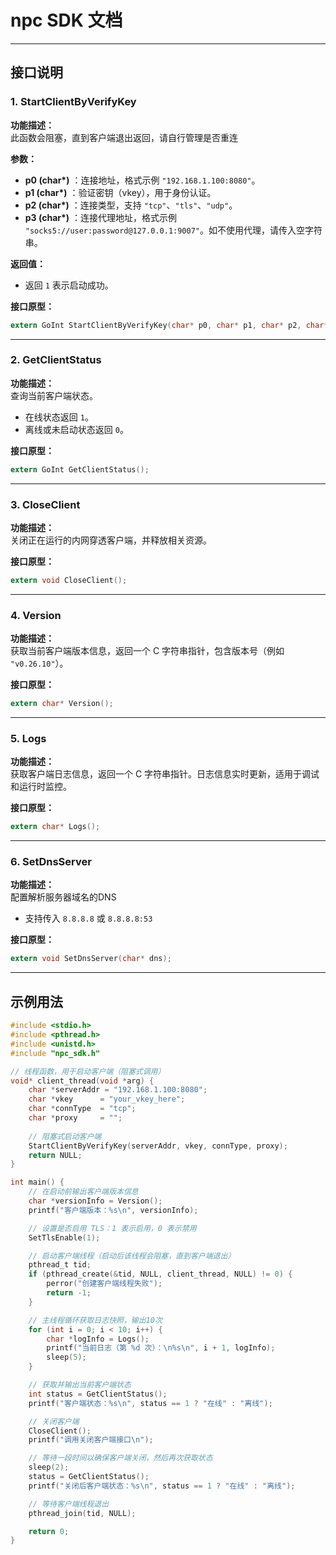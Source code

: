 # npc SDK 文档

---

## 接口说明

### 1. StartClientByVerifyKey

**功能描述：**  
此函数会阻塞，直到客户端退出返回，请自行管理是否重连

**参数：**  
- **p0 (char\*)** ：连接地址，格式示例 `"192.168.1.100:8080"`。
- **p1 (char\*)** ：验证密钥（vkey），用于身份认证。
- **p2 (char\*)** ：连接类型，支持 `"tcp"`、`"tls"`、`"udp"`。
- **p3 (char\*)** ：连接代理地址，格式示例 `"socks5://user:password@127.0.0.1:9007"`。如不使用代理，请传入空字符串。

**返回值：**  
- 返回 `1` 表示启动成功。

**接口原型：**
```c
extern GoInt StartClientByVerifyKey(char* p0, char* p1, char* p2, char* p3);
```

---

### 2. GetClientStatus

**功能描述：**  
查询当前客户端状态。  
- 在线状态返回 `1`。  
- 离线或未启动状态返回 `0`。

**接口原型：**
```c
extern GoInt GetClientStatus();
```

---

### 3. CloseClient

**功能描述：**  
关闭正在运行的内网穿透客户端，并释放相关资源。

**接口原型：**
```c
extern void CloseClient();
```

---

### 4. Version

**功能描述：**  
获取当前客户端版本信息，返回一个 C 字符串指针，包含版本号（例如 `"v0.26.10"`）。

**接口原型：**
```c
extern char* Version();
```

---

### 5. Logs

**功能描述：**  
获取客户端日志信息，返回一个 C 字符串指针。日志信息实时更新，适用于调试和运行时监控。

**接口原型：**
```c
extern char* Logs();
```

---

### 6. SetDnsServer

**功能描述：**  
配置解析服务器域名的DNS 
- 支持传入 `8.8.8.8` 或 `8.8.8.8:53`

**接口原型：**
```c
extern void SetDnsServer(char* dns);
```

---

## 示例用法

```c
#include <stdio.h>
#include <pthread.h>
#include <unistd.h>
#include "npc_sdk.h"

// 线程函数，用于启动客户端（阻塞式调用）
void* client_thread(void *arg) {
    char *serverAddr = "192.168.1.100:8080";
    char *vkey      = "your_vkey_here";
    char *connType  = "tcp";
    char *proxy     = "";
    
    // 阻塞式启动客户端
    StartClientByVerifyKey(serverAddr, vkey, connType, proxy);
    return NULL;
}

int main() {
    // 在启动前输出客户端版本信息
    char *versionInfo = Version();
    printf("客户端版本：%s\n", versionInfo);

    // 设置是否启用 TLS：1 表示启用，0 表示禁用
    SetTlsEnable(1);

    // 启动客户端线程（启动后该线程会阻塞，直到客户端退出）
    pthread_t tid;
    if (pthread_create(&tid, NULL, client_thread, NULL) != 0) {
        perror("创建客户端线程失败");
        return -1;
    }

    // 主线程循环获取日志快照，输出10次
    for (int i = 0; i < 10; i++) {
        char *logInfo = Logs();
        printf("当前日志（第 %d 次）：\n%s\n", i + 1, logInfo);
        sleep(5);
    }

    // 获取并输出当前客户端状态
    int status = GetClientStatus();
    printf("客户端状态：%s\n", status == 1 ? "在线" : "离线");

    // 关闭客户端
    CloseClient();
    printf("调用关闭客户端接口\n");

    // 等待一段时间以确保客户端关闭，然后再次获取状态
    sleep(2);
    status = GetClientStatus();
    printf("关闭后客户端状态：%s\n", status == 1 ? "在线" : "离线");

    // 等待客户端线程退出
    pthread_join(tid, NULL);

    return 0;
}
```

